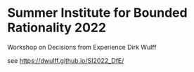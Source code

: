 # Summer Institute for Bounded Rationality 2022
Workshop on Decisions from Experience
Dirk Wulff

see https://dwulff.github.io/SI2022_DfE/
